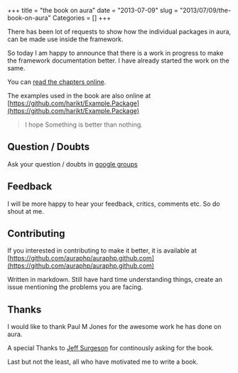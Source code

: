 +++
title = "the book on aura"
date = "2013-07-09"
slug = "2013/07/09/the-book-on-aura"
Categories = []
+++

There has been lot of requests to show how the individual packages 
in aura, can be made use inside the framework.

So today I am happy to announce that there is a work in progress 
to make the framework documentation better. I have already started 
the work on the same.

You can [read the chapters online](http://auraphp.com/manuals/).

The examples used in the book are also online at  
[https://github.com/harikt/Example.Package](https://github.com/harikt/Example.Package)


> I hope Something is better than nothing.

Question / Doubts
-----------------

Ask your question / doubts in 
[google groups](https://groups.google.com/forum/#!forum/auraphp)

Feedback
--------

I will be more happy to hear your feedback, critics, comments etc. 
So do shout at me.

Contributing
------------
If you interested in contributing to make it better, it is available 
at [https://github.com/auraphp/auraphp.github.com](https://github.com/auraphp/auraphp.github.com)

Written in markdown. Still have hard time understanding things, create 
an issue mentioning the problems you are facing.

Thanks
------
I would like to thank Paul M Jones for the awesome work he has done 
on aura.

A special Thanks to [Jeff Surgeson](https://github.com/jsurgeson) for 
continously asking for the book.

Last but not the least, all who have motivated me to write a book.

